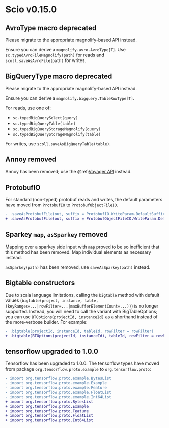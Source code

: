 # Scio v0.15.0

## AvroType macro deprecated

Please migrate to the appropriate magnolify-based API instead.

Ensure you can derive a `magnolify.avro.AvroType[T]`.
Use `sc.typedAvroFileMagnolify(path)` for reads and `scoll.saveAsAvroFile(path)` for writes. 

## BigQueryType macro deprecated

Please migrate to the appropriate magnolify-based API instead.

Ensure you can derive a `magnolify.bigquery.TableRowType[T]`.

For reads, use one of:
* `sc.typedBigQuerySelect(query)`
* `sc.typedBigQueryTable(table)`
* `sc.typedBigQueryStorageMagnolify(query)`
* `sc.typedBigQueryStorageMagnolify(table)`

For writes, use `scoll.saveAsBigQueryTable(table)`.

## Annoy removed

Annoy has been removed; use the @ref:[Voyager API](../../extras/Voyager.md) instead.

## ProtobufIO

For standard (non-typed) protobuf reads and writes, the default parameters have moved from `ProtobufIO` to `ProtobufObjectFileIO`.

```diff
- .saveAsProtobufFile(out, suffix = ProtobufIO.WriteParam.DefaultSuffixProtobuf)
+ .saveAsProtobufFile(out, suffix = ProtobufObjectFileIO.WriteParam.DefaultSuffixProtobuf)
```

## Sparkey `map`, `asSparkey` removed

Mapping over a sparkey side input with `map` proved to be so inefficient that this method has been removed. Map individual elements as necessary instead.

`asSparkey(path)` has been removed, use `saveAsSparkey(path)` instead.

## Bigtable constructors

Due to scala language limitations, calling the `bigtable` method with default values (`bigtable(project, instance, table, (keyRanges=...|rowFilter=...|maxBufferElementCount=...))`) is no longer supported. Instead, you will need to call the variant with BigTableOptions; you can use `BTOptions(projectId, instanceId)` as a shorthand instead of the more-verbose builder. For example:

```diff
- .bigtable(projectId, instanceId, tableId, rowFilter = rowFilter)
+ .bigtable(BTOptions(projectId, instanceId), tableId, rowFilter = rowFilter)
```

## tensorflow upgraded to 1.0.0

Tensorflow has been upgraded to 1.0.0. The tensorflow types have moved from package `org.tensorflow.proto.example` to `org.tensorflow.proto`:

```diff
- import org.tensorflow.proto.example.BytesList
- import org.tensorflow.proto.example.Example
- import org.tensorflow.proto.example.Feature
- import org.tensorflow.proto.example.FloatList
- import org.tensorflow.proto.example.Int64List
+ import org.tensorflow.proto.BytesList
+ import org.tensorflow.proto.Example
+ import org.tensorflow.proto.Feature
+ import org.tensorflow.proto.FloatList
+ import org.tensorflow.proto.Int64List
```
